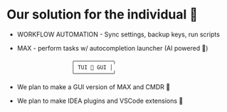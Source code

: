 # Our solution for the individual 🙋

- WORKFLOW AUTOMATION -
Sync settings, backup keys, run scripts

- MAX -
perform tasks w/ autocompletion launcher (AI powered 🤖)

                       ╭────────────╮
                       │ TUI 🤝 GUI │
                       ╰────────────╯
- We plan to make a GUI version of MAX and CMDR 🔮
- We plan to make IDEA plugins and VSCode extensions 🧩

